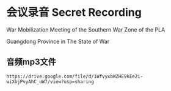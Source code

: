 # 会议录音 Secret Recording

War Mobilization Meeting of the Southern War Zone of the PLA

Guangdong Province in The State of War

## 音频mp3文件
```
https://drive.google.com/file/d/1WfvyxbWZHE9kEe2i-wiXbjPvyAhC_uW7/view?usp=sharing
```

